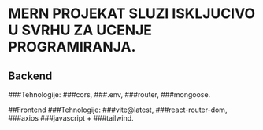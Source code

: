 # MERN PROJEKAT SLUZI ISKLJUCIVO U SVRHU ZA UCENJE PROGRAMIRANJA.
## Backend
###Tehnologije:
###cors,
###.env,
###router,
###mongoose.

##Frontend
###Tehnologije:
###vite@latest,
###react-router-dom,
###axios
###javascript + 
###tailwind.


